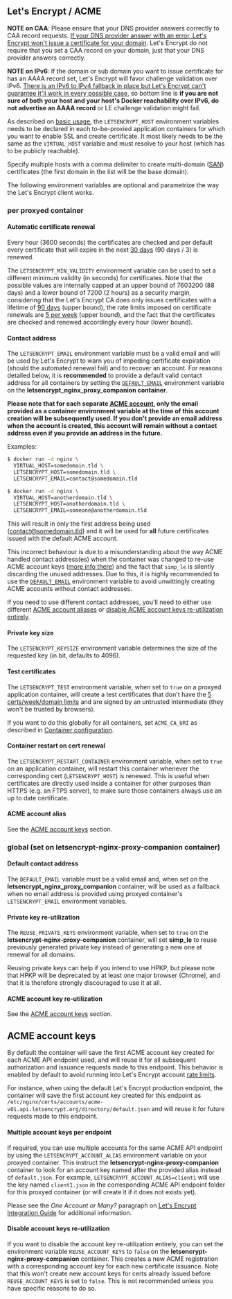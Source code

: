 ## Let's Encrypt / ACME

**NOTE on CAA**: Please ensure that your DNS provider answers correctly to CAA record requests. [If your DNS provider answer with an error, Let's Encrypt won't issue a certificate for your domain](https://letsencrypt.org/docs/caa/). Let's Encrypt do not require that you set a CAA record on your domain, just that your DNS provider answers correctly.

**NOTE on IPv6**: If the domain or sub domain you want to issue certificate for has an AAAA record set, Let's Encrypt will favor challenge validation over IPv6. [There is an IPv6 to IPv4 fallback in place but Let's Encrypt can't guarantee it'll work in every possible case](https://github.com/letsencrypt/boulder/issues/2770#issuecomment-340489871), so bottom line is **if you are not sure of both your host and your host's Docker reachability over IPv6, do not advertise an AAAA record** or LE challenge validation might fail.

As described on [basic usage](./Basic-usage.md), the `LETSENCRYPT_HOST` environment variables needs to be declared in each to-be-proxied application containers for which you want to enable SSL and create certificate. It most likely needs to be the same as the `VIRTUAL_HOST` variable and must resolve to your host (which has to be publicly reachable).

Specify multiple hosts with a comma delimiter to create multi-domain ([SAN](https://www.digicert.com/subject-alternative-name.htm)) certificates (the first domain in the list will be the base domain).

The following environment variables are optional and parametrize the way the Let's Encrypt client works.

### per proxyed container

#### Automatic certificate renewal
Every hour (3600 seconds) the certificates are checked and per default every certificate that will expire in the next [30 days](https://github.com/zenhack/simp_le/blob/a8a8013c097910f8f3cce046f1077b41b745673b/simp_le.py#L73) (90 days / 3) is renewed.

The `LETSENCRYPT_MIN_VALIDITY` environment variable can be used to set a different minimum validity (in seconds) for certificates. Note that the possible values are internally capped at an upper bound of 7603200 (88 days) and a lower bound of 7200 (2 hours) as a security margin, considering that the Let's Encrypt CA does only issues certificates with a lifetime of [90 days](https://letsencrypt.org/2015/11/09/why-90-days.html) (upper bound), the rate limits imposed on certificate renewals are [5 per week](https://letsencrypt.org/docs/rate-limits/) (upper bound), and the fact that the certificates are checked and renewed accordingly every hour (lower bound).

#### Contact address

The `LETSENCRYPT_EMAIL` environment variable must be a valid email and will be used by Let's Encrypt to warn you of impeding certificate expiration (should the automated renewal fail) and to recover an account. For reasons detailed below, it is **recommended** to provide a default valid contact address for all containers by setting the [`DEFAULT_EMAIL`](#default-contact-address) environment variable on the **letsencrypt_nginx_proxy_companion container**.

**Please note that for each separate [ACME account](#acme-account-keys), only the email provided as a container environment variable at the time of this account creation will be subsequently used. If you don't provide an email address when the account is created, this account will remain without a contact address even if you provide an address in the future.**

Examples:

```bash
$ docker run -d nginx \
  VIRTUAL_HOST=somedomain.tld \
  LETSENCRYPT_HOST=somedomain.tld \
  LETSENCRYPT_EMAIL=contact@somedomain.tld

$ docker run -d nginx \
  VIRTUAL_HOST=anotherdomain.tld \
  LETSENCRYPT_HOST=anotherdomain.tld \
  LETSENCRYPT_EMAIL=someone@anotherdomain.tld
```

This will result in only the first address being used (contact@somedomain.tld) and it will be used for **all** future certificates issued with the default ACME account.

This incorrect behaviour is due to a misunderstanding about the way ACME handled contact address(es) when the container was changed to re-use ACME account keys ([more info there](https://github.com/JrCs/docker-letsencrypt-nginx-proxy-companion/issues/510#issuecomment-463256716)) and the fact that `simp_le` is silently discarding the unused addresses. Due to this, it is highly recommended to use the [`DEFAULT_EMAIL`](#default-contact-address) environment variable to avoid unwittingly creating ACME accounts without contact addresses.

If you need to use different contact addresses, you'll need to either use different [ACME account aliases](#multiple-account-keys-per-endpoint) or [disable ACME account keys re-utilization entirely](#disable-account-keys-re-utilization).

#### Private key size

The `LETSENCRYPT_KEYSIZE` environment variable determines the size of the requested key (in bit, defaults to 4096).

#### Test certificates

The `LETSENCRYPT_TEST` environment variable, when set to `true` on a proxyed application container, will create a test certificates that don't have the [5 certs/week/domain limits](https://letsencrypt.org/docs/rate-limits/) and are signed by an untrusted intermediate (they won't be trusted by browsers).

If you want to do this globally for all containers, set `ACME_CA_URI` as described in [Container configuration](./Container-configuration.md).

#### Container restart on cert renewal

The `LETSENCRYPT_RESTART_CONTAINER` environment variable, when set to `true` on an application container, will restart this container whenever the corresponding cert (`LETSENCRYPT_HOST`) is renewed. This is useful when certificates are directly used inside a container for other purposes than HTTPS (e.g. an FTPS server), to make sure those containers always use an up to date certificate.

#### ACME account alias

See the [ACME account keys](#multiple-account-keys-per-endpoint) section.

### global (set on letsencrypt-nginx-proxy-companion container)

#### Default contact address

The `DEFAULT_EMAIL` variable must be a valid email and, when set on the **letsencrypt_nginx_proxy_companion** container, will be used as a fallback when no email address is provided using proxyed container's `LETSENCRYPT_EMAIL` environment variables.

#### Private key re-utilization

The `REUSE_PRIVATE_KEYS` environment variable, when set to `true` on the **letsencrypt-nginx-proxy-companion** container, will set **simp_le** to reuse previously generated private key instead of generating a new one at renewal for all domains.

Reusing private keys can help if you intend to use HPKP, but please note that HPKP will be deprecated by at least one major browser (Chrome), and that it is therefore strongly discouraged to use it at all.

#### ACME account key re-utilization

See the [ACME account keys](#disable-account-keys-re-utilization) section.

## ACME account keys

By default the container will save the first ACME account key created for each ACME API endpoint used, and will reuse it for all subsequent authorization and issuance requests made to this endpoint. This behavior is enabled by default to avoid running into Let's Encrypt account [rate limits](https://letsencrypt.org/docs/rate-limits/).

For instance, when using the default Let's Encrypt production endpoint, the container will save the first account key created for this endpoint as `/etc/nginx/certs/accounts/acme-v01.api.letsencrypt.org/directory/default.json` and will reuse it for future requests made to this endpoint.

#### Multiple account keys per endpoint

If required, you can use multiple accounts for the same ACME API endpoint by using the `LETSENCRYPT_ACCOUNT_ALIAS` environment variable on your proxyed container. This instruct the **letsencrypt-nginx-proxy-companion** container to look for an account key named after the provided alias instead of `default.json`. For example, `LETSENCRYPT_ACCOUNT_ALIAS=client1` will use the key named `client1.json` in the corresponding ACME API endpoint folder for this proxyed container (or will create it if it does not exists yet).

Please see the *One Account or Many?* paragraph on [Let's Encrypt Integration Guide](https://letsencrypt.org/docs/integration-guide/) for additional information.

#### Disable account keys re-utilization

If you want to disable the account key re-utilization entirely, you can set the environment variable `REUSE_ACCOUNT_KEYS` to `false` on the **letsencrypt-nginx-proxy-companion** container. This creates a new ACME registration with a corresponding account key for each new certificate issuance. Note that this won't create new account keys for certs already issued before `REUSE_ACCOUNT_KEYS` is set to `false`. This is not recommended unless you have specific reasons to do so.
